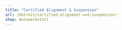 ```yaml
---
title: "Certified Alignment & Suspension"
url: /detroit/certified-alignment-und-suspension/
shop: Autowerkstatt
---
```

